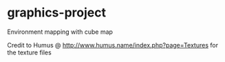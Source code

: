 # graphics-project
Environment mapping with cube map

Credit to Humus @ http://www.humus.name/index.php?page=Textures
for the texture files
